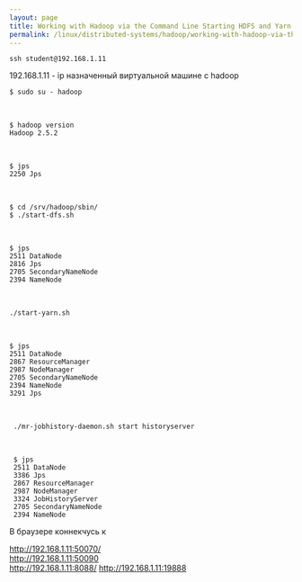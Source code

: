 ```yaml
---
layout: page
title: Working with Hadoop via the Command Line Starting HDFS and Yarn
permalink: /linux/distributed-systems/hadoop/working-with-hadoop-via-the-command-line-starting-hdfs-and-yarn/
---
```



    ssh student@192.168.1.11

192.168.1.11 - ip назначенный виртуальной машине с hadoop

    $ sudo su - hadoop

<br/>

    $ hadoop version
    Hadoop 2.5.2


<br/>

    $ jps
    2250 Jps

<br/>

    $ cd /srv/hadoop/sbin/
    $ ./start-dfs.sh

<br/>

    $ jps
    2511 DataNode
    2816 Jps
    2705 SecondaryNameNode
    2394 NameNode

<br/>

    ./start-yarn.sh


<br/>


    $ jps
    2511 DataNode
    2867 ResourceManager
    2987 NodeManager
    2705 SecondaryNameNode
    2394 NameNode
    3291 Jps


<br/>

     ./mr-jobhistory-daemon.sh start historyserver

<br/>

     $ jps
     2511 DataNode
     3386 Jps
     2867 ResourceManager
     2987 NodeManager
     3324 JobHistoryServer
     2705 SecondaryNameNode
     2394 NameNode



В браузере коннекчусь к

http://192.168.1.11:50070/  
http://192.168.1.11:50090  
http://192.168.1.11:8088/
http://192.168.1.11:19888
